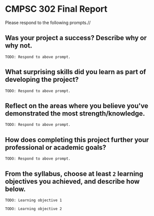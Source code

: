 # CMPSC 302 Final Report

Please respond to the following prompts.//

## Was your project a success? Describe why or why not.

`TODO: Respond to above prompt.`

## What surprising skills did you learn as part of developing the project?

`TODO: Respond to above prompt.`

## Reflect on the areas where you believe you've demonstrated the most strength/knowledge.

`TODO: Respond to above prompt.`

## How does completing this project further your professional or academic goals?

`TODO: Respond to above prompt.`

## From the syllabus, choose at least `2` learning objectives you achieved, and describe how below.

`TODO: Learning objective 1`

`TODO: Learning objective 2`
